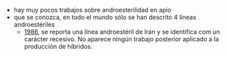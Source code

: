 * hay muy pocos trabajos sobre androesterilidad en apio
* que se conozca, en todo el mundo sólo se han descrito 4 líneas androestériles
  + [1986](https://link.springer.com/article/10.1007/BF00028594), se reporta una línea androestéril de Irán y se identifica com un carácter recesivo. No aparece ningún trabajo posterior aplicado a la 
  producción de híbridos. 
  

